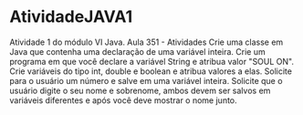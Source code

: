 # AtividadeJAVA1
Atividade 1 do módulo VI Java.
Aula 351 - Atividades
Crie uma classe em Java que contenha uma declaração de uma variável inteira.
Crie um programa em que você declare a variável String e atribua valor "SOUL ON".
Crie variáveis do tipo int, double e boolean e atribua valores a elas.
Solicite para o usuário um número e salve em uma variável inteira.
Solicite que o usuário digite o seu nome e sobrenome, ambos devem ser salvos em variáveis diferentes e após você deve mostrar o nome junto.
